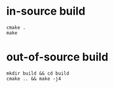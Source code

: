 # in-source build
```
cmake .
make 
```

# out-of-source build
```
mkdir build && cd build
cmake .. && make -j4
```
